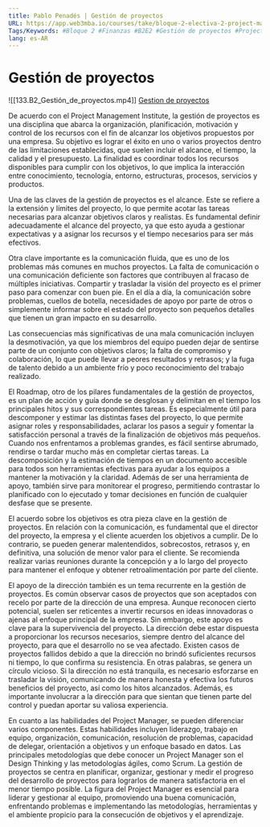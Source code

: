 ```yaml
---
title: Pablo Penadés | Gestión de proyectos
URL: https://app.web3mba.io/courses/take/bloque-2-electiva-2-project-management/lessons/39205015-pablo-penades-gestion-de-proyectos
Tags/Keywords: #Bloque 2 #Finanzas #B2E2 #Gestión de proyectos #Project Managment #Project Manager #Pablo Penadés
lang: es-AR
---
```

# Gestión de proyectos
![[133.B2_Gestión_de_proyectos.mp4]]
[Gestion de proyectos](https://app.web3mba.io?wvideo=7kpf2pqmfq)

De acuerdo con el Project Management Institute, la gestión de proyectos es una disciplina que abarca la organización, planificación, motivación y control de los recursos con el fin de alcanzar los objetivos propuestos por una empresa. Su objetivo es lograr el éxito en uno o varios proyectos dentro de las limitaciones establecidas, que suelen incluir el alcance, el tiempo, la calidad y el presupuesto. La finalidad es coordinar todos los recursos disponibles para cumplir con los objetivos, lo que implica la interacción entre conocimiento, tecnología, entorno, estructuras, procesos, servicios y productos.

Una de las claves de la gestión de proyectos es el alcance. Este se refiere a la extensión y límites del proyecto, lo que permite acotar las tareas necesarias para alcanzar objetivos claros y realistas. Es fundamental definir adecuadamente el alcance del proyecto, ya que esto ayuda a gestionar expectativas y a asignar los recursos y el tiempo necesarios para ser más efectivos.

Otra clave importante es la comunicación fluida, que es uno de los problemas más comunes en muchos proyectos. La falta de comunicación o una comunicación deficiente son factores que contribuyen al fracaso de múltiples iniciativas. Compartir y trasladar la visión del proyecto es el primer paso para comenzar con buen pie. En el día a día, la comunicación sobre problemas, cuellos de botella, necesidades de apoyo por parte de otros o simplemente informar sobre el estado del proyecto son pequeños detalles que tienen un gran impacto en su desarrollo.

Las consecuencias más significativas de una mala comunicación incluyen la desmotivación, ya que los miembros del equipo pueden dejar de sentirse parte de un conjunto con objetivos claros; la falta de compromiso y colaboración, lo que puede llevar a peores resultados y retrasos; y la fuga de talento debido a un ambiente frío y poco reconocimiento del trabajo realizado.

El Roadmap, otro de los pilares fundamentales de la gestión de proyectos, es un plan de acción y guía donde se desglosan y delimitan en el tiempo los principales hitos y sus correspondientes tareas. Es especialmente útil para descomponer y estimar las distintas fases del proyecto, lo que permite asignar roles y responsabilidades, aclarar los pasos a seguir y fomentar la satisfacción personal a través de la finalización de objetivos más pequeños. Cuando nos enfrentamos a problemas grandes, es fácil sentirse abrumado, rendirse o tardar mucho más en completar ciertas tareas. La descomposición y la estimación de tiempos en un documento accesible para todos son herramientas efectivas para ayudar a los equipos a mantener la motivación y la claridad. Además de ser una herramienta de apoyo, también sirve para monitorear el progreso, permitiendo contrastar lo planificado con lo ejecutado y tomar decisiones en función de cualquier desfase que se presente.

El acuerdo sobre los objetivos es otra pieza clave en la gestión de proyectos. En relación con la comunicación, es fundamental que el director del proyecto, la empresa y el cliente acuerden los objetivos a cumplir. De lo contrario, se pueden generar malentendidos, sobrecostos, retrasos y, en definitiva, una solución de menor valor para el cliente. Se recomienda realizar varias reuniones durante la concepción y a lo largo del proyecto para mantener el enfoque y obtener retroalimentación por parte del cliente.

El apoyo de la dirección también es un tema recurrente en la gestión de proyectos. Es común observar casos de proyectos que son aceptados con recelo por parte de la dirección de una empresa. Aunque reconocen cierto potencial, suelen ser reticentes a invertir recursos en ideas innovadoras o ajenas al enfoque principal de la empresa. Sin embargo, este apoyo es clave para la supervivencia del proyecto. La dirección debe estar dispuesta a proporcionar los recursos necesarios, siempre dentro del alcance del proyecto, para que el desarrollo no se vea afectado. Existen casos de proyectos fallidos debido a que la dirección no brindó suficientes recursos ni tiempo, lo que confirma su resistencia. En otras palabras, se genera un círculo vicioso. Si la dirección no está tranquila, es necesario esforzarse en trasladar la visión, comunicando de manera honesta y efectiva los futuros beneficios del proyecto, así como los hitos alcanzados. Además, es importante involucrar a la dirección para que sientan que tienen parte del control y puedan aportar su valiosa experiencia.

En cuanto a las habilidades del Project Manager, se pueden diferenciar varios componentes. Estas habilidades incluyen liderazgo, trabajo en equipo, organización, comunicación, resolución de problemas, capacidad de delegar, orientación a objetivos y un enfoque basado en datos. Las principales metodologías que debe conocer un Project Manager son el Design Thinking y las metodologías ágiles, como Scrum. La gestión de proyectos se centra en planificar, organizar, gestionar y medir el progreso del desarrollo de proyectos para lograrlos de manera satisfactoria en el menor tiempo posible. La figura del Project Manager es esencial para liderar y gestionar al equipo, promoviendo una buena comunicación, enfrentando problemas e implementando las metodologías, herramientas y el ambiente propicio para la consecución de objetivos y el aprendizaje.
